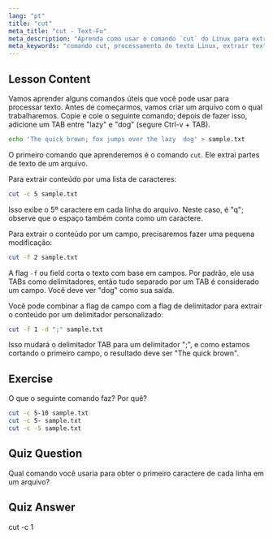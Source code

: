 ```yaml
---
lang: "pt"
title: "cut"
meta_title: "cut - Text-Fu"
meta_description: "Aprenda como usar o comando `cut` do Linux para extrair texto de arquivos. Este tutorial para iniciantes aborda o corte de caracteres e campos. Melhore suas habilidades de processamento de texto no Linux!"
meta_keywords: "comando cut, processamento de texto Linux, extrair texto, tutorial Linux, Linux para iniciantes, exemplos de cut, guia Linux"
---
```


## Lesson Content

Vamos aprender alguns comandos úteis que você pode usar para processar texto. Antes de começarmos, vamos criar um arquivo com o qual trabalharemos. Copie e cole o seguinte comando; depois de fazer isso, adicione um TAB entre "lazy" e "dog" (segure Ctrl-v + TAB).

```bash
echo 'The quick brown; fox jumps over the lazy  dog' > sample.txt
```

O primeiro comando que aprenderemos é o comando `cut`. Ele extrai partes de texto de um arquivo.

Para extrair conteúdo por uma lista de caracteres:

```bash
cut -c 5 sample.txt
```

Isso exibe o 5º caractere em cada linha do arquivo. Neste caso, é "q"; observe que o espaço também conta como um caractere.

Para extrair o conteúdo por um campo, precisaremos fazer uma pequena modificação:

```bash
cut -f 2 sample.txt
```

A flag `-f` ou field corta o texto com base em campos. Por padrão, ele usa TABs como delimitadores, então tudo separado por um TAB é considerado um campo. Você deve ver "dog" como sua saída.

Você pode combinar a flag de campo com a flag de delimitador para extrair o conteúdo por um delimitador personalizado:

```bash
cut -f 1 -d ";" sample.txt
```

Isso mudará o delimitador TAB para um delimitador ";", e como estamos cortando o primeiro campo, o resultado deve ser "The quick brown".

## Exercise

O que o seguinte comando faz? Por quê?

```bash
cut -c 5-10 sample.txt
cut -c 5- sample.txt
cut -c -5 sample.txt
```

## Quiz Question

Qual comando você usaria para obter o primeiro caractere de cada linha em um arquivo?

## Quiz Answer

cut -c 1
